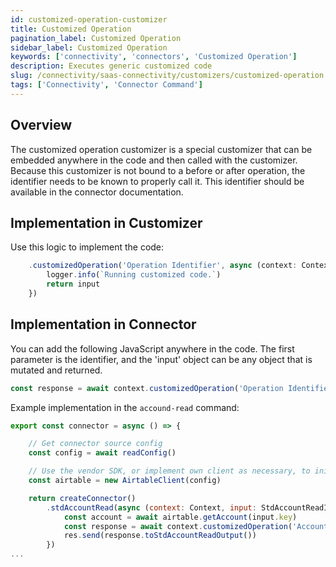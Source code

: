 ```yaml
---
id: customized-operation-customizer
title: Customized Operation
pagination_label: Customized Operation
sidebar_label: Customized Operation
keywords: ['connectivity', 'connectors', 'Customized Operation']
description: Executes generic customized code
slug: /connectivity/saas-connectivity/customizers/customized-operation
tags: ['Connectivity', 'Connector Command']
---
```


## Overview

The customized operation customizer is a special customizer that can be embedded anywhere in the code and then called with the customizer. Because this customizer is not bound to a before or after operation, the identifier needs to be known to properly call it. This identifier should be available in the connector documentation. 

## Implementation in Customizer

Use this logic to implement the code:

```javascript
    .customizedOperation('Operation Identifier', async (context: Context, input: any) => {
        logger.info(`Running customized code.`)
        return input
    })
```

## Implementation in Connector

You can add the following JavaScript anywhere in the code. The first parameter is the identifier, and the 'input' object can be any object that is mutated and returned. 

```javascript
const response = await context.customizedOperation('Operation Identifier', input);
```

Example implementation in the `accound-read` command:
```javascript
export const connector = async () => {

    // Get connector source config
    const config = await readConfig()

    // Use the vendor SDK, or implement own client as necessary, to initialize a client
    const airtable = new AirtableClient(config)

    return createConnector()
        .stdAccountRead(async (context: Context, input: StdAccountReadInput, res: Response<StdAccountReadOutput>) => {
            const account = await airtable.getAccount(input.key)
            const response = await context.customizedOperation('AccountReadCustomization', account);
            res.send(response.toStdAccountReadOutput())
        })
...
```